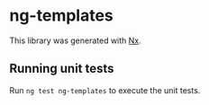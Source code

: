 # ng-templates

This library was generated with [Nx](https://nx.dev).

## Running unit tests

Run `ng test ng-templates` to execute the unit tests.
